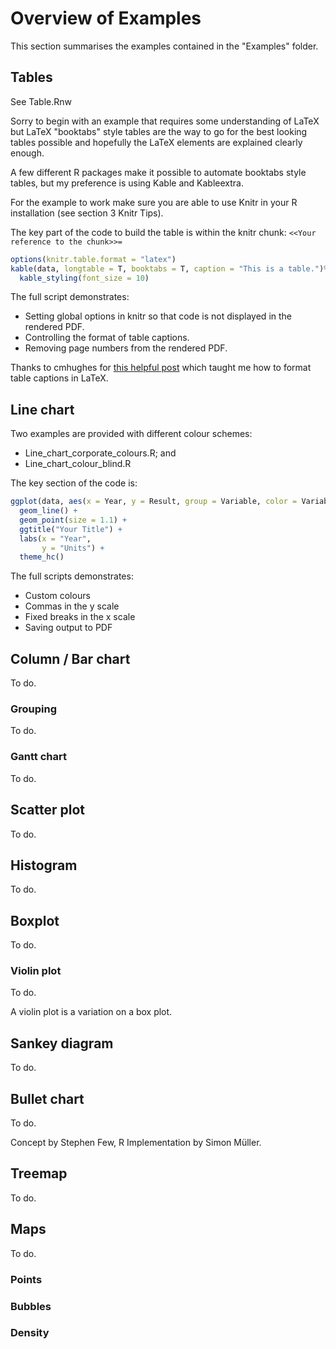 # Overview of Examples

This section summarises the examples contained in the "Examples" folder.

## Tables

See Table.Rnw

Sorry to begin with an example that requires some understanding of LaTeX but LaTeX "booktabs" style tables are the way to go for the best looking tables possible and hopefully the LaTeX elements are explained clearly enough.

A few different R packages make it possible to automate booktabs style tables, but my preference is using Kable and Kableextra.

For the example to work make sure you are able to use Knitr in your R installation (see section 3 Knitr Tips).

The key part of the code to build the table is within the knitr chunk: ```<<Your reference to the chunk>>=```

```r
options(knitr.table.format = "latex")
kable(data, longtable = T, booktabs = T, caption = "This is a table.")%>%
  kable_styling(font_size = 10)
```

The full script demonstrates:

* Setting global options in knitr so that code is not displayed in the rendered PDF.
* Controlling the format of table captions.
* Removing page numbers from the rendered PDF.

Thanks to cmhughes for [this helpful post](http://tex.stackexchange.com/questions/86120/font-size-of-figure-caption-header) which taught me how to format table captions in LaTeX. 


## Line chart

Two examples are provided with different colour schemes:

* Line_chart_corporate_colours.R; and 
* Line_chart_colour_blind.R

The key section of the code is:

```r
ggplot(data, aes(x = Year, y = Result, group = Variable, color = Variable)) +
  geom_line() +
  geom_point(size = 1.1) + 
  ggtitle("Your Title") +
  labs(x = "Year", 
       y = "Units") +
  theme_hc()
```

The full scripts demonstrates:

* Custom colours
* Commas in the y scale
* Fixed breaks in the x scale
* Saving output to PDF

## Column / Bar chart

To do.

### Grouping

To do.

### Gantt chart

To do.

## Scatter plot

To do.

## Histogram

To do.

## Boxplot

To do.

### Violin plot

To do.

A violin plot is a variation on a box plot.

## Sankey diagram

To do.

## Bullet chart

To do.

Concept by Stephen Few, R Implementation by Simon Müller.

## Treemap

To do.

## Maps

To do.

### Points

### Bubbles

### Density



